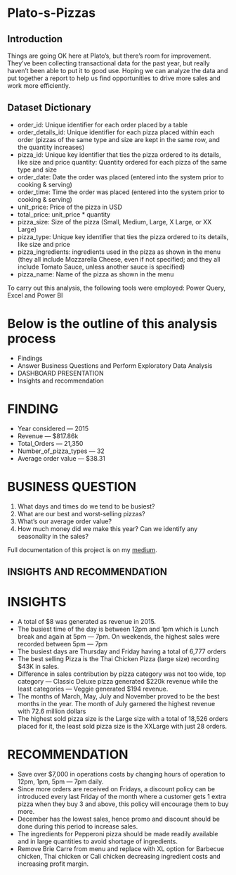 # Plato-s-Pizzas

## Introduction
Things are going OK here at Plato’s, but there’s room for improvement. They’ve been collecting transactional data for the past year, but really haven’t been able to put it to good use. Hoping we can analyze the data and put together a report to help us find opportunities to drive more sales and work more efficiently.

## Dataset Dictionary
- order_id: Unique identifier for each order placed by a table
- order_details_id: Unique identifier for each pizza placed within each order (pizzas of the same type and size are kept in the same row, and the quantity increases)
- pizza_id: Unique key identifier that ties the pizza ordered to its details, like size and price quantity: Quantity ordered for each pizza of the same type and size
- order_date: Date the order was placed (entered into the system prior to cooking & serving)
- order_time: Time the order was placed (entered into the system prior to cooking & serving)
- unit_price: Price of the pizza in USD
- total_price: unit_price * quantity
- pizza_size: Size of the pizza (Small, Medium, Large, X Large, or XX Large)
- pizza_type: Unique key identifier that ties the pizza ordered to its details, like size and price
- pizza_ingredients: ingredients used in the pizza as shown in the menu (they all include Mozzarella Cheese, even if not specified; and they all include Tomato Sauce, unless another sauce is specified)
- pizza_name: Name of the pizza as shown in the menu

To carry out this analysis, the following tools were employed: Power Query, Excel and Power BI

# Below is the outline of this analysis process
- Findings
- Answer Business Questions and Perform Exploratory Data Analysis
- DASHBOARD PRESENTATION
- Insights and recommendation

# FINDING
- Year considered — 2015
- Revenue — $817.86k
- Total_Orders — 21,350
- Number_of_pizza_types — 32
- Average order value — $38.31

# BUSINESS QUESTION
1. What days and times do we tend to be busiest?
2. What are our best and worst-selling pizzas?
3. What’s our average order value?
4. How much money did we make this year? Can we identify any seasonality in the sales?

Full documentation of this project is on my [medium](https://medium.com/@mb_awak/platos-pizza-sales-analysis-599f40f7ffaf).
## INSIGHTS AND RECOMMENDATION

# INSIGHTS
- A total of $8 was generated as revenue in 2015.
- The busiest time of the day is between 12pm and 1pm which is Lunch break and again at 5pm — 7pm. On weekends, the highest sales were recorded between 5pm — 7pm
- The busiest days are Thursday and Friday having a total of 6,777 orders
- The best selling Pizza is the Thai Chicken Pizza (large size) recording $43K in sales.
- Difference in sales contribution by pizza category was not too wide, top category — Classic Deluxe pizza generated $220k revenue while the least categories — Veggie generated $194 revenue.
- The months of March, May, July and November proved to be the best months in the year. The month of July garnered the highest revenue with 72.6 million dollars
- The highest sold pizza size is the Large size with a total of 18,526 orders placed for it, the least sold pizza size is the XXLarge with just 28 orders.

# RECOMMENDATION
- Save over $7,000 in operations costs by changing hours of operation to 12pm, 1pm, 5pm — 7pm daily.
- Since more orders are received on Fridays, a discount policy can be introduced every last Friday of the month where a customer gets 1 extra pizza when they buy 3 and above, this policy will encourage them to buy more.
- December has the lowest sales, hence promo and discount should be done during this period to increase sales.
- The ingredients for Pepperoni pizza should be made readily available and in large quantities to avoid shortage of ingredients.
- Remove Brie Carre from menu and replace with XL option for Barbecue chicken, Thai chicken or Cali chicken decreasing ingredient costs and increasing profit margin.
